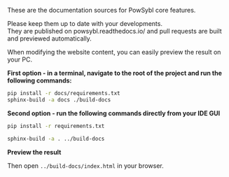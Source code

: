 These are the documentation sources for PowSybl core features.

Please keep them up to date with your developments.  
They are published on powsybl.readthedocs.io/ and pull requests are built and previewed automatically.

When modifying the website content, you can easily preview the result on your PC.

**First option - in a terminal, navigate to the root of the project and run the following commands:**

~~~bash
pip install -r docs/requirements.txt
sphinx-build -a docs ./build-docs
~~~

**Second option - run the following commands directly from your IDE GUI**

~~~bash
pip install -r requirements.txt
~~~

~~~bash
sphinx-build -a . ../build-docs
~~~

**Preview the result**

Then open `../build-docs/index.html` in your browser.